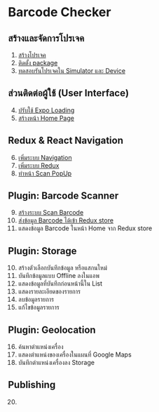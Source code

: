 
# Barcode Checker

## สร้างและจัดการโปรเจค

1. [สร้างโปรเจค](1-create-project.md)
2. [ติดตั้ง package](2-setup-package.md)
3. [ทดสอบรันโปรเจคใน Simulator และ Device](../note-app/2-quickstart.md)

## ส่วนติดต่อผู้ใช้ (User Interface)

4. [ปรับใช้ Expo Loading](4-expo-loading.md)
5. [สร้างหน้า Home Page](5-create-homepage.md) 

## Redux & React Navigation

6. [เพิ่มระบบ Navigation](6-add-navigation.md)
7. [เพิ่มระบบ Redux](7-add-redux.md) 
8. [ทำหน้า Scan PopUp](8-create-scan-page.md)

## Plugin: Barcode Scanner

9. [สร้างระบบ Scan Barcode](9-barcode-scanner-implementation.md)
10. [ส่งข้อมูล Barcode ได้เข้า Redux store](10-send-barcode-data-to-redux-store.md)
11. แสดงข้อมูล Barcode ในหน้า Home จาก Redux store

## Plugin: Storage

10. สร้างตัวเลือกบันทึกข้อมูล หรือแสกนใหม่
11. บันทึกข้อมูลแบบ Offline ลงในแอพ
12. แสดงข้อมูลที่บันทึกก่อนหน้านี้ใน List
13. แสดงรายละเอียดของรายการ
14. ลบข้อมูลรายการ
15. แก้ไขข้อมูลรายการ

## Plugin: Geolocation

16. ค้นหาตำแหน่งเครื่อง
17. แสดงตำแหน่งของเครื่องในแผนที่ Google Maps
18. บันทึกตำแหน่งเครื่องลง Storage

## Publishing 

20. 



